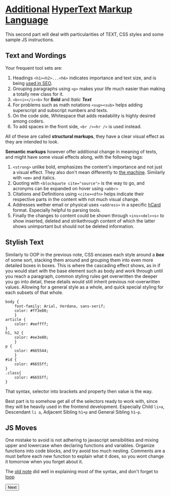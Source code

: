 # [Additional](https://dictionary.cambridge.org/dictionary/english/additional) [HyperText](https://www.w3.org/WhatIs.html) [Markup](https://techterms.com/definition/html) [Language](https://www.webopedia.com/TERM/P/programming_language.html)

This second part will deal with particularities of TEXT, CSS styles and some sample JS instructions. 

## Text and Wordings

Your frequent tool sets are: 
1. Headings `<h1><h2>...<h6>` indicates importance and text size, and is being [used in SEO](https://www.reliablesoft.net/h1-tag).
2. Grouping paragraphs using `<p>` makes your life much easier than making a totally new class for it.
3. `<b><i></i><b>` for **Bold** and *Italic* ***Text***
4. For problems such as math notations `<sup><sub>` helps adding superscript and subscript numbers and texts.
5. On the code side, Whitespace that adds readability is highly desired among coders.
6. To add spaces in the front side, `<br /><hr />` is used instead.

All of these are called **structural markups**, they have a clear visual effect as they are intended to look.

**Semantic markups** however offer additional change in meaning of texts, and might have some visual effects along, with the following tags:

1. `<strong>` unlike bold, emphasizes the content's importance and not just a visual effect. They also don't mean differently to [the machine](https://www.seobility.net/en/wiki/Strong_and_Bold_Tags). Similarly with `<em>` and italics.
2. Quoting with `<blockquote cite="source">` is the way to go, and acronyms can be expanded on hover using `<abbr>`
3. Citations and Definitions using `<cite><dfn>` helps indicate their respective parts in the content with not much visual change.
4. Addresses wether email or physical uses `<address>` in a specific [hCard](https://en.wikipedia.org/wiki/HCard) format. Especially helpful to parsing tools.
5. Finally the changes to content could be shown through `<ins><del><s>` to show inserted, deleted and strikethrough content of which the latter shows unimportant but should not be deleted information.

## Stylish Text

Similarly to OOP in the previous note, CSS encases each style around a ***box*** of some sort, stacking them around and grouping them into even more detailed boxes in boxes. 
This is where the cascading effect shows, as in if you would start with the base element such as body and work through until you reach a paragraph, common styling rules get overwritten the deeper you go into detail, these details would still inherit previous not-overwritten values. Allowing for a general style as a whole, and quick special styling for each subsets of that whole.

```
body {
    font-family: Arial, Verdana, sans-serif;
    color: #ff3e80;
    }
article {
    color: #eeffff;
}
h1, h2 {
    color: #ee3e80;
    }
p {
    color: #665544;
    }
#id {
    color: #6655ff;
}
.class{
    color: #6655ff;
}
```
That syntax, selector into brackets and property then value is the way.

Best part is to somehow get all of the selectors ready to work with, since they will be heavily used in the frontend development. Especially Child `li>a`, Descendant `li a`, Adjacent Sibling `h1+p` and General Sibling `h1~p`.

## JS Moves

One mistake to avoid is not adhering to javascript sensibilities and mixing upper and lowercase when declaring functions and variables. 
Organize functions into code blocks, and try avoid too much nesting. Comments are a must before each new function to explain what it does, so you wont change it tomorrow when you forget about it.

The [old note](https://abukhalil95.github.io/learning-journal/first_steps) did well in explaining most of the syntax, and don't forget to [loop](https://abukhalil95.github.io/learning-journal/foreverAgrind)

[<button >Next</button>](https://abukhalil95.github.io/reading-notes/class-03)
